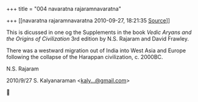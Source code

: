 +++
title = "004 navaratna rajaramnavaratna"

+++
[[navaratna rajaramnavaratna	2010-09-27, 18:21:35 [Source](https://groups.google.com/g/bvparishat/c/ROyL46ERYPY)]]



  
 This is dicussed in one og the Supplements in the book *Vedic Aryans and the Origins of Civilization* 3rd edition by N.S. Rajaram and David Frawley.



 There was a westward migration out of India into West Asia and Europe following the collapse of the Harappan civilization, c. 2000BC.



N.S. Rajaram

  


2010/9/27 S. Kalyanaraman \<[kaly...@gmail.com]()\>



